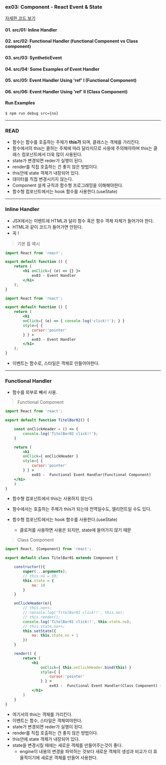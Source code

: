 ### ex03: Component - React Event & State


[자세한 코드 보기 ](https://github.com/dntjd7701/react-practice/tree/main/component)

#### 01. src/01: Inline Handler
#### 02. src/02: Functional Handler (functional Component vs Class component)
#### 03. src/03: SyntheticEvent 
#### 04. src/04: Some Examples of Event Handler
#### 05. src/05: Event Handler Using 'ref' I     (Functional Component) 
#### 06. src/06: Event Handler Using 'ref' II    (Class Component)

#### Run Examples
```bash
$ npm run debug src={no}
```

---
### READ
- 함수는 함수를 호출하는 주체가 **this가** 되며, 클래스는 객체를 가리킨다.
- 함수에서의 this는 콜하는 주체에 따라 달라지므로 사용에 주의해야하며  this는 클래스 컴포넌트에서 더욱 많이 사용된다.
- state가 변경되면 reder가 실행이 된다. 
- render를 직접 호출하는 건 좋지 않은 방법이다.
- this안에 state 객체가 내장되어 있다.
- 데이터를 직접 변경시키지 않는다.
- Component 설계 규칙과 함수형 프로그래밍을 이해해야한다.
- 함수형 컴포넌트에서는 hook 함수를 사용한다.(useState)


---

### Inline Handler

- JSX에서는 이벤트에 HTML과 달리 함수 혹은 함수 객체 자체가 들어가야 한다.
- HTML과 같이 코드가 들어가면 안된다.
- 꼭 !

> 기본 틀 예시

```jsx
import React from 'react';

export default function () {
    return (
        <h1 onClick={ (e) => {} }>
            ex03 - Event Handler
        </h1>
    );
}
```

```jsx
import React from 'react';

export default function () {
    return (
        <h1 
        onClick={ (e) => { console.log('click!!'); } } 
        style={ {
            cursor:'pointer'
        } } >
            ex03 - Event Handler
        </h1>
    );
}
```
- 이벤트는 함수로, 스타일은 객체로 만들어야한다.

---

### Functional Handler

- 함수를 외부로 빼서 사용.

> Functional Component


```jsx
import React from 'react';

export default function TitelBar02() {

    const onClickHeader = () => { 
        console.log('TitelBar02 click!!');
    }

    return (
        <h1 
        onClick={ onClickHeader } 
        style={ {
            cursor:'pointer'
        } } >
            ex03 -  Functional Event Handler(Functional Component)
    </h1>
    )
}
```

- 함수형 컴포넌트에서 this는 사용하지 않는다. 
- 함수에서는 호출하는 주체가 this가 되는데 전역일수도, 엘리먼트일 수도 있다. 
- 함수형 컴포넌트에서는 hook 함수를 사용한다.(useState)
		
     - 클로저를 사용하면 사용은 되지만, state에 들어가지 않기 때문



> Class Component

```jsx
import React, {Component} from 'react';

export default class TitelBar01 extends Component {

    constructor(){
        super(...arguments);
        // this.no = 10;
        this.state = {
            no: 10
        }
    }

    onClickHeader(e){ 
        // this.no++;
        // console.log('TitelBar01 click!!', this.no);
        // this.render();
        console.log('TitelBar01 click!!', this.state.no);
        // this.state.no++;
        this.setState({
            no: this.state.no + 1
        })
    }

    render() {
        return (
            <h1 
                onClick={ this.onClickHeader.bind(this) } 
                style={ {
                    cursor:'pointer'
                } } >
                    ex03 -  Functional Event Handler(Class Component) { /* this.no */ this.state.no }
            </h1>
        )
    }
}
```
+ 여기서의 this는 객체를 가리킨다. 
+ 이벤트는 함수, 스타일은 객체여야한다.
+ state가 변경되면 reder가 실행이 된다.
+ render를 직접 호출하는 건 좋지 않은 방법이다.
+ this안에 state 객체가 내장되어 있다.
+ state을 변경시킬 때에는 새로운 객체를 만들어주는것이 좋다. 
    - engine이 내용의 변경을 파악하는 것보다 새로운 객체의 생성과 비교가 더 효율적이기에 새로운 객체를 만들어 사용한다. 
 